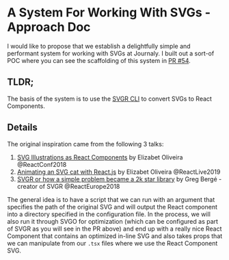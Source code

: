 # A System For Working With SVGs - Approach Doc

I would like to propose that we establish a delightfully simple and performant system for working with SVGs at Journaly.
I built out a sort-of POC where you can see the scaffolding of this system in [PR #54](https://github.com/Journaly/journaly/pull/54).

## TLDR;

The basis of the system is to use the [SVGR CLI](https://react-svgr.com/docs/cli/) to convert SVGs to React Components.

## Details

The original inspiration came from the following 3 talks: 
1. [SVG Illustrations as React Components](https://www.youtube.com/watch?v=1gG8rtm-rq4&t=266s) by Elizabet Oliveira @ReactConf2018
2. [Animating an SVG cat with React.js](https://youtu.be/7bw56feIdh4) by Elizabet Oliveira @ReactLive2019
3. [SVGR or how a simple problem became a 2k star library](https://youtu.be/geKCzi7ZPkA) by Greg Bergé - creator of SVGR @ReactEurope2018

The general idea is to have a script that we can run with an argument that specifies the path of the original SVG and will output the React component into a directory specified in the configuration file. In the process, we will also run it through SVGO for optimization (which can be configured as part of SVGR as you will see in the PR above) and end up with a really nice React Component that contains an optimized in-line SVG and also takes props that we can manipulate from our `.tsx` files where we use the React Component SVG.
